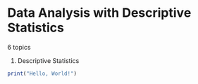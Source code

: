 # Data Analysis with Descriptive Statistics 
6 topics

1. Descriptive Statistics
```R
print("Hello, World!")
```

